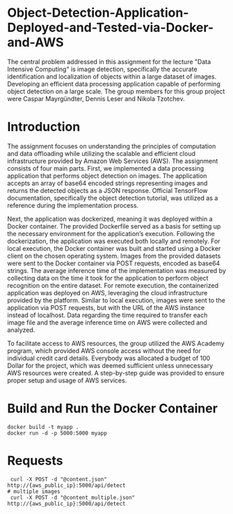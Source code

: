 # Object-Detection-Application-Deployed-and-Tested-via-Docker-and-AWS
The central problem addressed in this assignment for the lecture "Data Intensive Computing" is image detection, specifically the accurate identification and localization of objects within a large dataset of images. Developing an efficient data processing application capable of performing object detection on a large scale. The group members for this group project were Caspar Mayrgündter, Dennis Leser and Nikola Tzotchev. 

# Introduction
The assignment focuses on understanding the principles of computation and data offloading while utilizing the scalable and efficient cloud infrastructure provided by Amazon Web Services (AWS). The assignment consists of four main parts. First, we implemented a data processing application that performs object detection on images. The application accepts an array of base64 encoded strings representing images and returns the detected objects as a JSON response. Official TensorFlow documentation, specifically the object detection tutorial, was utilized as a reference during the implementation process.

Next, the application was dockerized, meaning it was deployed within a Docker container. The provided Dockerfile served as a basis for setting up the necessary environment for the application’s execution. Following the dockerization, the application was executed both locally and remotely. For local execution, the Docker container was built and started using a Docker client on the chosen operating system. Images from the provided datasets were sent to the Docker container via POST requests, encoded as base64 strings. The average inference time of the implementation was measured by collecting data on the time it took for the application to perform object
recognition on the entire dataset. For remote execution, the containerized application was deployed on AWS, leveraging the cloud infrastructure provided by the platform. Similar to local execution, images were sent to the application via POST requests, but with the URL of the AWS instance instead of localhost. Data regarding the time required to transfer each image file and the average inference time on AWS were collected and analyzed.

To facilitate access to AWS resources, the group utilized the AWS Academy program, which provided AWS console access without the need for individual credit card details. Everybody was allocated a budget of 100 Dollar for the project, which was deemed sufficient unless unnecessary AWS resources were created. A step-by-step guide was provided to ensure proper setup and usage of AWS services.

# Build and Run the Docker Container
```
docker build -t myapp .
docker run -d -p 5000:5000 myapp
```

# Requests
```
 curl -X POST -d "@content.json" http://{aws_public_ip}:5000/api/detect
# multiple images
 curl -X POST -d "@content_multiple.json" http://{aws_public_ip}:5000/api/detect
```
